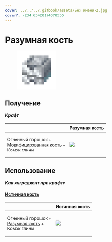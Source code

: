 ```yaml
---
cover: ../../../.gitbook/assets/Без имени-2.jpg
coverY: -234.63428174878555
---
```


# Разумная кость

<figure><img src="../../../.gitbook/assets/bone_smart_128.png" alt=""><figcaption></figcaption></figure>

## Получение

#### _Крафт_

| ㅤ                                                                                                   |  Разумная кость                               |
| --------------------------------------------------------------------------------------------------- | --------------------------------------------- |
| <p>Огненный порошок +<br><a href="bone_modified.md">Модифицированная кость</a> +<br>Комок глины</p> | ![](../../../.gitbook/assets/bone\_smart.png) |

## Использование

#### _Как ингредиент при крафте_

#### [Истинная кость](bone_precision.md)

| ㅤ                                                                                        |  Истинная кость                                   |
| ---------------------------------------------------------------------------------------- | ------------------------------------------------- |
| <p>Огненный порошок +<br><a href="bone_smart.md">Разумная кость</a> +<br>Комок глины</p> | ![](../../../.gitbook/assets/bone\_precision.png) |

